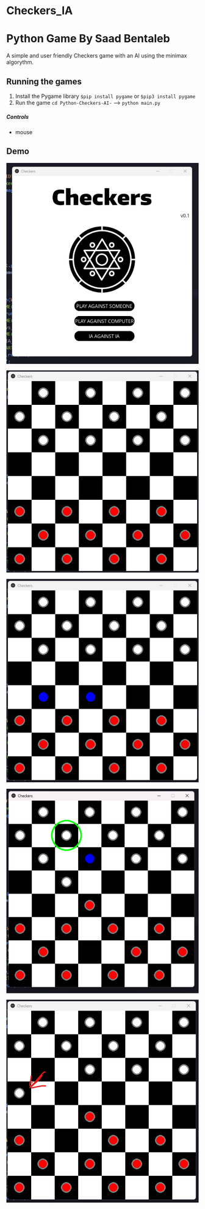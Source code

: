 # Checkers_IA

# Python Game By Saad Bentaleb

A simple and user friendly Checkers game with an AI using the minimax algorythm.

## Running the games
1. Install the Pygame library `$pip install pygame` or `$pip3 install pygame`
2. Run the game `cd Python-Checkers-AI-` --> `python main.py`

##### Controls
* mouse

## Demo
![alt text](https://github.com/SAAD-BEN/Checkers_IA/blob/main/screenshots/1.png?raw=true)

![alt text](https://github.com/SAAD-BEN/Checkers_IA/blob/main/screenshots/2.png?raw=true)

![alt text](https://github.com/SAAD-BEN/Checkers_IA/blob/main/screenshots/3.png?raw=true)

![alt text](https://github.com/SAAD-BEN/Checkers_IA/blob/main/screenshots/4.png?raw=true)

![alt text](https://github.com/SAAD-BEN/Checkers_IA/blob/main/screenshots/5.png?raw=true)
